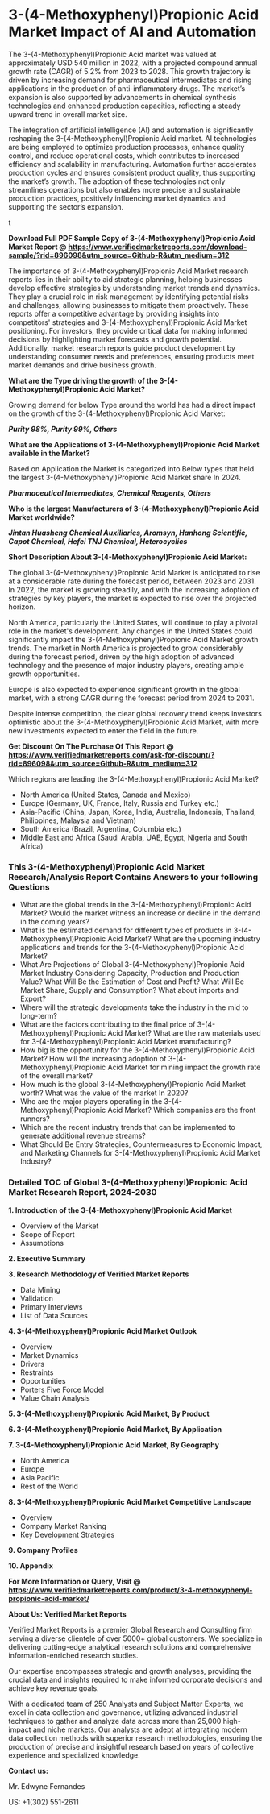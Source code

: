 <meta name="title" content="Global 3-(4-Methoxyphenyl)Propionic Acid Market Impact of AI and Automation"><meta name="description" content="The 3-(4-Methoxyphenyl)Propionic Acid market was valued at approximately USD 540 million in 2022, with a projected compound annual growth rate (CAGR) of 5.2% from 2023"><meta name="title" content="3-(4-Methoxyphenyl)Propionic Acid Market Size, Share, Scope, Trends, Growth, Opportunities, Analysis, Forecast"><h1>3-(4-Methoxyphenyl)Propionic Acid Market Impact of AI and Automation</h1><p>The 3-(4-Methoxyphenyl)Propionic Acid market was valued at approximately USD 540 million in 2022, with a projected compound annual growth rate (CAGR) of 5.2% from 2023 to 2028. This growth trajectory is driven by increasing demand for pharmaceutical intermediates and rising applications in the production of anti-inflammatory drugs. The market’s expansion is also supported by advancements in chemical synthesis technologies and enhanced production capacities, reflecting a steady upward trend in overall market size.</p><p>The integration of artificial intelligence (AI) and automation is significantly reshaping the 3-(4-Methoxyphenyl)Propionic Acid market. AI technologies are being employed to optimize production processes, enhance quality control, and reduce operational costs, which contributes to increased efficiency and scalability in manufacturing. Automation further accelerates production cycles and ensures consistent product quality, thus supporting the market’s growth. The adoption of these technologies not only streamlines operations but also enables more precise and sustainable production practices, positively influencing market dynamics and supporting the sector’s expansion.</p>t</p><p id="" class=""><strong>Download Full PDF Sample Copy of 3-(4-Methoxyphenyl)Propionic Acid Market Report @ <a href="https://www.verifiedmarketreports.com/download-sample/?rid=896098&utm_source=Github-R&utm_medium=312" target="_blank">https://www.verifiedmarketreports.com/download-sample/?rid=896098&utm_source=Github-R&utm_medium=312</a></strong></p><p>The importance of&nbsp;3-(4-Methoxyphenyl)Propionic Acid Market research reports lies in their ability to aid strategic planning, helping businesses develop effective strategies by understanding market trends and dynamics. They play a crucial role in risk management by identifying potential risks and challenges, allowing businesses to mitigate them proactively. These reports offer a competitive advantage by providing insights into competitors' strategies and 3-(4-Methoxyphenyl)Propionic Acid Market positioning. For investors, they provide critical data for making informed decisions by highlighting market forecasts and growth potential. Additionally, market research reports guide product development by understanding consumer needs and preferences, ensuring products meet market demands and drive business growth.</p><p><strong>What are the&nbsp;Type driving the growth of the 3-(4-Methoxyphenyl)Propionic Acid Market?</strong></p><p id="" class="">Growing demand for below Type around the world has had a direct impact on the growth of the 3-(4-Methoxyphenyl)Propionic Acid Market:</p><em><strong>Purity 98%, Purity 99%, Others</strong></em></p><strong>What are the&nbsp;Applications&nbsp;of 3-(4-Methoxyphenyl)Propionic Acid Market available in the Market?</strong></p><p id="" class="">Based on Application the Market is categorized into Below types that held the largest 3-(4-Methoxyphenyl)Propionic Acid Market share In 2024.</p><em><strong>Pharmaceutical Intermediates, Chemical Reagents, Others</strong></em></p><strong>Who is the largest Manufacturers of 3-(4-Methoxyphenyl)Propionic Acid Market worldwide?</strong></p><p><em><strong>Jintan Huasheng Chemical Auxiliaries, Aromsyn, Hanhong Scientific, Capot Chemical, Hefei TNJ Chemical, Heterocyclics</strong></em></p><p id="" class=""><strong>Short Description About 3-(4-Methoxyphenyl)Propionic Acid Market:</strong></p><p>The global 3-(4-Methoxyphenyl)Propionic Acid Market is anticipated to rise at a considerable rate during the forecast period, between 2023 and 2031. In 2022, the market is growing steadily, and with the increasing adoption of strategies by key players, the market is expected to rise over the projected horizon.</p><p>North America, particularly the United States, will continue to play a pivotal role in the market's development. Any changes in the United States could significantly impact the 3-(4-Methoxyphenyl)Propionic Acid Market growth trends. The market in North America is projected to grow considerably during the forecast period, driven by the high adoption of advanced technology and the presence of major industry players, creating ample growth opportunities.</p><p>Europe is also expected to experience significant growth in the global market, with a strong CAGR during the forecast period from 2024 to 2031.</p><p>Despite intense competition, the clear global recovery trend keeps investors optimistic about the 3-(4-Methoxyphenyl)Propionic Acid Market, with more new investments expected to enter the field in the future.</p><p id="" class=""><strong>Get Discount On The Purchase Of This Report @ <a href="https://www.verifiedmarketreports.com/ask-for-discount/?rid=896098&utm_source=Github-R&utm_medium=312" target="_blank">https://www.verifiedmarketreports.com/ask-for-discount/?rid=896098&utm_source=Github-R&utm_medium=312</a></strong></p>Which regions are leading the 3-(4-Methoxyphenyl)Propionic Acid Market?</p><ul><li>North America (United States, Canada and Mexico)</li><li>Europe (Germany, UK, France, Italy, Russia and Turkey etc.)</li><li>Asia-Pacific (China, Japan, Korea, India, Australia, Indonesia, Thailand, Philippines, Malaysia and Vietnam)</li><li>South America (Brazil, Argentina, Columbia etc.)</li><li>Middle East and Africa (Saudi Arabia, UAE, Egypt, Nigeria and South Africa)</li></ul><h3 id="" class="">This 3-(4-Methoxyphenyl)Propionic Acid Market Research/Analysis Report Contains Answers to your following Questions</h3><ul><li>What are the global trends in the 3-(4-Methoxyphenyl)Propionic Acid Market? Would the market witness an increase or decline in the demand in the coming years?</li><li>What is the estimated demand for different types of products in 3-(4-Methoxyphenyl)Propionic Acid Market? What are the upcoming industry applications and trends for the 3-(4-Methoxyphenyl)Propionic Acid Market?</li><li>What Are Projections of Global 3-(4-Methoxyphenyl)Propionic Acid Market Industry Considering Capacity, Production and Production Value? What Will Be the Estimation of Cost and Profit? What Will Be Market Share, Supply and Consumption? What about imports and Export?</li><li>Where will the strategic developments take the industry in the mid to long-term?</li><li>What are the factors contributing to the final price of 3-(4-Methoxyphenyl)Propionic Acid Market? What are the raw materials used for 3-(4-Methoxyphenyl)Propionic Acid Market manufacturing?</li><li>How big is the opportunity for the 3-(4-Methoxyphenyl)Propionic Acid Market? How will the increasing adoption of 3-(4-Methoxyphenyl)Propionic Acid Market for mining impact the growth rate of the overall market?</li><li>How much is the global 3-(4-Methoxyphenyl)Propionic Acid Market worth? What was the value of the market In 2020?</li><li>Who are the major players operating in the 3-(4-Methoxyphenyl)Propionic Acid Market? Which companies are the front runners?</li><li>Which are the recent industry trends that can be implemented to generate additional revenue streams?</li><li>What Should Be Entry Strategies, Countermeasures to Economic Impact, and Marketing Channels for 3-(4-Methoxyphenyl)Propionic Acid Market Industry?</li></ul><h3 id="" class="">Detailed TOC of Global 3-(4-Methoxyphenyl)Propionic Acid Market Research Report, 2024-2030</h3><p id="" class=""><strong>1. Introduction of the 3-(4-Methoxyphenyl)Propionic Acid Market</strong></p><ul><li>Overview of the Market</li><li>Scope of Report</li><li>Assumptions</li></ul><p id="" class=""><strong>2. Executive Summary</strong></p><p id="" class=""><strong>3. Research Methodology of Verified Market Reports</strong></p><ul><li>Data Mining</li><li>Validation</li><li>Primary Interviews</li><li>List of Data Sources</li></ul><p id="" class=""><strong>4. 3-(4-Methoxyphenyl)Propionic Acid Market Outlook</strong></p><ul><li>Overview</li><li>Market Dynamics</li><li>Drivers</li><li>Restraints</li><li>Opportunities</li><li>Porters Five Force Model</li><li>Value Chain Analysis</li></ul><p id="" class=""><strong>5. 3-(4-Methoxyphenyl)Propionic Acid Market, By Product</strong></p><p id="" class=""><strong>6. 3-(4-Methoxyphenyl)Propionic Acid Market, By Application</strong></p><p id="" class=""><strong>7. 3-(4-Methoxyphenyl)Propionic Acid Market, By Geography</strong></p><ul><li>North America</li><li>Europe</li><li>Asia Pacific</li><li>Rest of the World</li></ul><p id="" class=""><strong>8. 3-(4-Methoxyphenyl)Propionic Acid Market Competitive Landscape</strong></p><ul><li>Overview</li><li>Company Market Ranking</li><li>Key Development Strategies</li></ul><p id="" class=""><strong>9. Company Profiles</strong></p><p id="" class=""><strong>10. Appendix</strong></p><p id="" class=""><strong>For More Information or Query, Visit @ <a href="https://www.verifiedmarketreports.com/product/3-4-methoxyphenyl-propionic-acid-market/" target="_blank">https://www.verifiedmarketreports.com/product/3-4-methoxyphenyl-propionic-acid-market/</a></strong></p><p id="" class=""><strong>About Us: Verified Market Reports</strong></p><p id="" class="">Verified Market Reports is a premier Global Research and Consulting firm serving a diverse clientele of over 5000+ global customers. We specialize in delivering cutting-edge analytical research solutions and comprehensive information-enriched research studies.</p><p id="" class="">Our expertise encompasses strategic and growth analyses, providing the crucial data and insights required to make informed corporate decisions and achieve key revenue goals.</p><p id="" class="">With a dedicated team of 250 Analysts and Subject Matter Experts, we excel in data collection and governance, utilizing advanced industrial techniques to gather and analyze data across more than 25,000 high-impact and niche markets. Our analysts are adept at integrating modern data collection methods with superior research methodologies, ensuring the production of precise and insightful research based on years of collective experience and specialized knowledge.</p><p id="" class=""><strong>Contact us:</strong></p><p id="" class="">Mr. Edwyne Fernandes</p><p id="" class="">US: +1(302) 551-2611</p>
